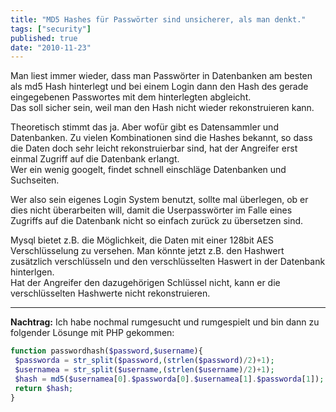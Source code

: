 ```yaml
---
title: "MD5 Hashes für Passwörter sind unsicherer, als man denkt."
tags: ["security"]
published: true
date: "2010-11-23"
---
```


Man liest immer wieder, dass man Passwörter in Datenbanken am besten als md5 Hash hinterlegt und bei einem Login dann den Hash des gerade eingegebenen Passwortes mit dem hinterlegten abgleicht.  
Das soll sicher sein, weil man den Hash nicht wieder rekonstruieren kann.

Theoretisch stimmt das ja. Aber wofür gibt es Datensammler und Datenbanken. Zu vielen Kombinationen sind die Hashes bekannt, so dass die Daten doch sehr leicht rekonstruierbar sind, hat der Angreifer erst einmal Zugriff auf die Datenbank erlangt.  
Wer ein wenig googelt, findet schnell einschläge Datenbanken und Suchseiten.

Wer also sein eigenes Login System benutzt, sollte mal überlegen, ob er dies nicht überarbeiten will, damit die Userpasswörter im Falle eines Zugriffs auf die Datenbank nicht so einfach zurück zu übersetzen sind.

Mysql bietet z.B. die Möglichkeit, die Daten mit einer 128bit AES Verschlüsselung zu versehen. Man könnte jetzt z.B. den Hashwert zusätzlich verschlüsseln und den verschlüsselten Haswert in der Datenbank hinterlgen.  
Hat der Angreifer den dazugehörigen Schlüssel nicht, kann er die verschlüsselten Hashwerte nicht rekonstruieren.  

---
**Nachtrag:**
Ich habe nochmal rumgesucht und rumgespielt und bin dann zu folgender Lösunge mit PHP gekommen:

```php
function passwordhash($password,$username){
 $passworda = str_split($password,(strlen($password)/2)+1);
 $usernamea = str_split($username,(strlen($username)/2)+1);
 $hash = md5($usernamea[0].$passworda[0].$usernamea[1].$passworda[1]);
 return $hash;
}
```


